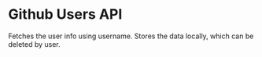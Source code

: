 # Github Users API
Fetches the user info using username.
Stores the data locally, which can be deleted by user.
